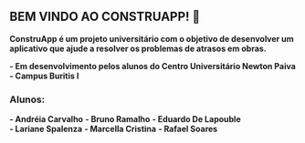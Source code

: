 ## BEM VINDO AO CONSTRUAPP! 👋


**ConstruApp é um projeto universitário com o objetivo de desenvolver um aplicativo que ajude a resolver os problemas de atrasos em obras.**

**- Em desenvolvimento pelos alunos do Centro Universitário Newton Paiva - Campus Buritis I**

### **Alunos:**

**- Andréia Carvalho** 
**- Bruno Ramalho** 
**- Eduardo De Lapouble**  
**- Lariane Spalenza**
**- Marcella Cristina** 
**- Rafael Soares** 

